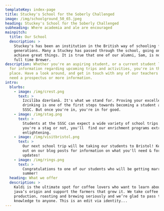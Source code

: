 ```yaml
---
templateKey: index-page
title: Stuckey's School for the Soberly Challenged
image: /img/schoolground_50_65.jpeg
heading: Stuckey's School for the Soberly Challenged
subheading: Where academia and ale are encouraged
mainpitch:
  title: Our School
  description: >
    Stuckey's has been an institution in the British way of schooling for
    generations. Many a Stuckey has passed through the school, going on to
    achieve great things. It is true that one of our alumni, Sam, is now even a
    full time Brewer. 
description: Whether you're an aspiring student, or a current student looking
  for information regarding upcoming trips and activities, you're in the right
  place. Have a look around, and get in touch with any of our teachers if you
  need a prospectus or more information.
intro:
  blurbs:
    - image: /img/crest.png
      text: >
        Izcilība dzeršanā. It's what we stand for. Proving your excellence in
        drinking is one of the first steps towards becoming a student at the
        SSSC. But once you're in, you're in for good.
    - image: /img/stag.png
      text: >
        Students at the SSSC can expect a wide variety of school trips. Whether
        you're a stag or not, you'll  find our enrichment programs extremely
        enlightening.
    - image: /img/visitbristol.png
      text: >
        Our next school trip will be taking our students to Bristol! Keep an eye
        out on our blog posts for information on what you'll need & for live
        updates!
    - image: /img/rings.png
      text: >
        Congratulations to one of our students who will be getting married this
        summer!
  heading: What we offer
  description: >
    Kaldi is the ultimate spot for coffee lovers who want to learn about their
    java’s origin and support the farmers that grew it. We take coffee
    production, roasting and brewing seriously and we’re glad to pass that
    knowledge to anyone. This is an edit via identity...
---
```

